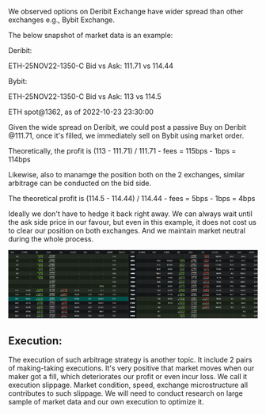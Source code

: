 

We observed options on Deribit Exchange have wider spread than other exchanges e.g., Bybit Exchange. 

The below snapshot of market data is an example:

Deribit:

ETH-25NOV22-1350-C Bid vs Ask: 111.71 vs 114.44

Bybit:

ETH-25NOV22-1350-C Bid vs Ask: 113 vs 114.5

ETH spot@1362, as of 2022-10-23 23:30:00

Given the wide spread on Deribit, we could post a passive Buy on Deribit @111.71, once it's filled, we immediately sell on Bybit using market order.

Theoretically, the profit is (113 - 111.71) / 111.71 - fees = 115bps - 1bps = 114bps

Likewise, also to manamge the position both on the 2 exchanges, similar arbitrage can be conducted on the bid side. 

The theoretical profit is (114.5 - 114.44) / 114.44 - fees = 5bps - 1bps = 4bps

Ideally we don't have to hedge it back right away. We can always wait until the ask side price in our favour, but even in this example, it does not cost us to clear our position on both exchanges. And we maintain market neutral during the whole process.


![Happy Christmas](deribit_options.PNG)


## Execution:
The execution of such arbitrage strategy is another topic. It include 2 pairs of making-taking executions. It's very positive that market moves when our maker got a fill, which deteriorates our profit or even incur loss. We call it execution slippage. Market condition, speed, exchange microstructure all contributes to such slippage. We will need to conduct research on large sample of market data and our own execution to optimize it. 


